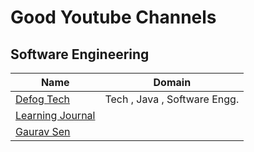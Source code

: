 # Good Youtube Channels

## Software Engineering

| Name                                                            | Domain                       |
| --------------------------------------------------------------- | ---------------------------- |
| [Defog Tech](https://www.youtube.com/c/DefogTech)               | Tech , Java , Software Engg. |
| [Learning Journal](https://www.youtube.com/c/LearningjournalIn) |                              |
| [Gaurav Sen](https://www.youtube.com/c/GauravSensei)            |                              |

&#x20;
